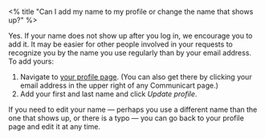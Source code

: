 <% title "Can I add my name to my profile or change the name that shows up?" %>

Yes. If your name does not show up after you log in, we encourage you to add it. It may be easier for other people involved in your requests to recognize you by the name you use regularly than by your email address. To add yours:

1. Navigate to [your profile page](/profile). (You can also get there by clicking your email address in the upper right of any Communicart page.)
2. Add your first and last name and click _Update profile_.

If you need to edit your name — perhaps you use a different name than the one that shows up, or there is a typo — you can go back to your profile page and edit it at any time.
